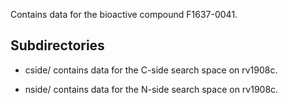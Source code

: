 Contains data for the bioactive compound F1637-0041.

## Subdirectories

- cside/ contains data for the C-side search space on rv1908c.

- nside/ contains data for the N-side search space on rv1908c.

